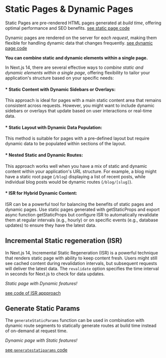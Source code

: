 # Static Pages & Dynamic Pages

Static Pages are pre-rendered HTML pages generated at *build time*, offering optimal performance and SEO benefits.
[see static page code](./src/app/page.tsx)

Dynamic pages are rendered on the server for e*ach request*, making them flexible for handling dynamic data that changes frequently.
[see dynamic page code](./src/app/page2/page.tsx)

**You can combine static and dynamic elements within a single page.**

In Next.js 14, there are several effective ways to *combine static and dynamic elements within a single page*, offering flexibility to tailor your application's structure based on your specific needs:

#### * Static Content with Dynamic Sidebars or Overlays:
This approach is ideal for pages with a main static content area that remains consistent across requests. However, you might want to include dynamic sidebars or overlays that update based on user interactions or real-time data.

#### * Static Layout with Dynamic Data Population:
This method is suitable for pages with a pre-defined layout but require dynamic data to be populated within sections of the layout.

#### * Nested Static and Dynamic Routes:
This approach works well when you have a mix of static and dynamic content within your application's URL structure. For example, a blog might have a static root page (`/blog`) displaying a list of recent posts, while individual blog posts would be dynamic routes (`/blog/[slug]`).

#### * ISR for Hybrid Dynamic Content:
ISR can be a powerful tool for balancing the benefits of static pages and dynamic pages. Use static pages generated with getStaticProps and export async function getStaticProps but configure ISR to automatically revalidate them at regular intervals (e.g., hourly) or on specific events (e.g., database updates) to ensure they have the latest data.

## Incremental Static regeneration (ISR)
In Next.js 14, Incremental Static Regeneration (ISR) is a powerful technique that renders static page with ability to keep content fresh. Users might still see cached content during revalidation intervals, but subsequent requests will deliver the latest data.
The `revalidate` option specifies the time interval in seconds for Next.js to check for data updates.

*Static page with Dynamic features!*

[see code of ISR appproach](./src/app/page3/page.tsx)

## Generate Static Params
The `generateStaticParams` function can be used in combination with dynamic route segments to statically generate routes at build time instead of on-demand at request time.

*Dynamic page with Static features!*

[see `generatestatiparams` code](./src/app/[id]/page.tsx)